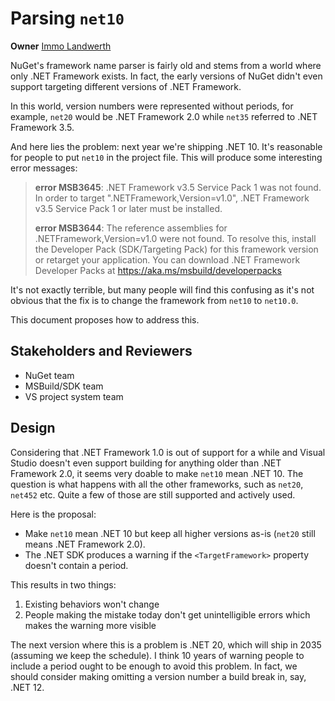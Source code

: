 # Parsing `net10`

**Owner** [Immo Landwerth](https://github.com/terrjobst)

NuGet's framework name parser is fairly old and stems from a world where only
.NET Framework exists. In fact, the early versions of NuGet didn't even support
targeting different versions of .NET Framework.

In this world, version numbers were represented without periods, for example,
`net20` would be .NET Framework 2.0 while `net35` referred to .NET Framework
3.5.

And here lies the problem: next year we're shipping .NET 10. It's reasonable for people to put `net10` in the project file. This will produce some interesting error messages:

> **error MSB3645**: .NET Framework v3.5 Service Pack 1 was not found. In order to target ".NETFramework,Version=v1.0", .NET Framework v3.5 Service Pack 1 or later must be installed.
>
> **error MSB3644**: The reference assemblies for .NETFramework,Version=v1.0 were not found. To resolve this, install the Developer Pack (SDK/Targeting Pack) for this framework version or retarget your application. You can download .NET Framework Developer Packs at https://aka.ms/msbuild/developerpacks

It's not exactly terrible, but many people will find this confusing as it's not
obvious that the fix is to change the framework from `net10` to `net10.0`.

This document proposes how to address this.

## Stakeholders and Reviewers

* NuGet team
* MSBuild/SDK team
* VS project system team

## Design

Considering that .NET Framework 1.0 is out of support for a while and Visual
Studio doesn't even support building for anything older than .NET Framework 2.0,
it seems very doable to make `net10` mean .NET 10. The question is what happens
with all the other frameworks, such as `net20`, `net452` etc. Quite a few of
those are still supported and actively used.

Here is the proposal:

* Make `net10` mean .NET 10 but keep all higher versions as-is (`net20` still
  means .NET Framework 2.0).
* The .NET SDK produces a warning if the `<TargetFramework>` property doesn't
  contain a period.

This results in two things:

1. Existing behaviors won't change
2. People making the mistake today don't get unintelligible errors which makes
   the warning more visible

The next version where this is a problem is .NET 20, which will ship in 2035 (assuming we keep the schedule). I think 10 years of warning people to include a period ought to be enough to avoid this problem. In fact, we should consider making omitting a version number a build break in, say, .NET 12.
